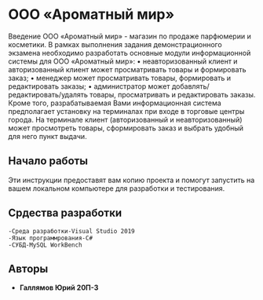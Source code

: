 # ООО «Ароматный мир»

Введение
ООО «Ароматный мир» - магазин по продаже парфюмерии и косметики. 
В рамках выполнения задания демонстрационного экзамена необходимо 
разработать основные модули информационной системы для ООО «Ароматный мир»:
• неавторизованный клиент и авторизованный клиент может просматривать товары и 
формировать заказ;
• менеджер может просматривать товары, формировать и редактировать заказы;
• администратор может добавлять/редактировать/удалять товары, просматривать и 
редактировать заказы. 
Кроме того, разрабатываемая Вами информационная система предполагает 
установку на терминалах при входе в торговые центры города. На терминале клиент 
(авторизованный и неавторизованный) может просмотреть товары, сформировать заказ и 
выбрать удобный для него пункт выдачи.

## Начало работы

Эти инструкции предоставят вам копию проекта и помогут запустить на вашем локальном компьютере для разработки и тестирования.

## Срдества разработки
    -Среда разработки-Visual Studio 2019
    -Язык программрования-C#
    -СУБД-MySQL WorkBench

## Авторы

* **Галлямов Юрий 20П-3** 
